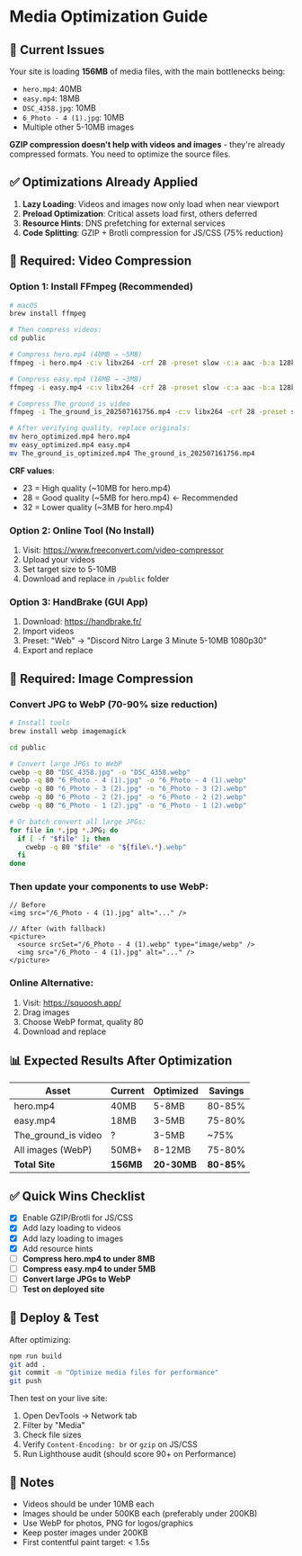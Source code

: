 # Media Optimization Guide

## 🚨 Current Issues

Your site is loading **156MB** of media files, with the main bottlenecks being:

- `hero.mp4`: 40MB
- `easy.mp4`: 18MB  
- `DSC_4358.jpg`: 10MB
- `6_Photo - 4 (1).jpg`: 10MB
- Multiple other 5-10MB images

**GZIP compression doesn't help with videos and images** - they're already compressed formats. You need to optimize the source files.

## ✅ Optimizations Already Applied

1. **Lazy Loading**: Videos and images now only load when near viewport
2. **Preload Optimization**: Critical assets load first, others deferred
3. **Resource Hints**: DNS prefetching for external services
4. **Code Splitting**: GZIP + Brotli compression for JS/CSS (75% reduction)

## 🎯 Required: Video Compression

### Option 1: Install FFmpeg (Recommended)

```bash
# macOS
brew install ffmpeg

# Then compress videos:
cd public

# Compress hero.mp4 (40MB → ~5MB)
ffmpeg -i hero.mp4 -c:v libx264 -crf 28 -preset slow -c:a aac -b:a 128k -movflags +faststart hero_optimized.mp4

# Compress easy.mp4 (18MB → ~3MB)
ffmpeg -i easy.mp4 -c:v libx264 -crf 28 -preset slow -c:a aac -b:a 128k -movflags +faststart easy_optimized.mp4

# Compress The_ground_is video
ffmpeg -i The_ground_is_202507161756.mp4 -c:v libx264 -crf 28 -preset slow -c:a aac -b:a 128k -movflags +faststart The_ground_is_optimized.mp4

# After verifying quality, replace originals:
mv hero_optimized.mp4 hero.mp4
mv easy_optimized.mp4 easy.mp4
mv The_ground_is_optimized.mp4 The_ground_is_202507161756.mp4
```

**CRF values**:
- 23 = High quality (~10MB for hero.mp4)
- 28 = Good quality (~5MB for hero.mp4) ← Recommended
- 32 = Lower quality (~3MB for hero.mp4)

### Option 2: Online Tool (No Install)

1. Visit: https://www.freeconvert.com/video-compressor
2. Upload your videos
3. Set target size to 5-10MB
4. Download and replace in `/public` folder

### Option 3: HandBrake (GUI App)

1. Download: https://handbrake.fr/
2. Import videos
3. Preset: "Web" → "Discord Nitro Large 3 Minute 5-10MB 1080p30"
4. Export and replace

## 🎯 Required: Image Compression

### Convert JPG to WebP (70-90% size reduction)

```bash
# Install tools
brew install webp imagemagick

cd public

# Convert large JPGs to WebP
cwebp -q 80 "DSC_4358.jpg" -o "DSC_4358.webp"
cwebp -q 80 "6_Photo - 4 (1).jpg" -o "6_Photo - 4 (1).webp"
cwebp -q 80 "6_Photo - 3 (2).jpg" -o "6_Photo - 3 (2).webp"
cwebp -q 80 "6_Photo - 2 (2).jpg" -o "6_Photo - 2 (2).webp"
cwebp -q 80 "6_Photo - 1 (2).jpg" -o "6_Photo - 1 (2).webp"

# Or batch convert all large JPGs:
for file in *.jpg *.JPG; do
  if [ -f "$file" ]; then
    cwebp -q 80 "$file" -o "${file%.*}.webp"
  fi
done
```

### Then update your components to use WebP:

```tsx
// Before
<img src="/6_Photo - 4 (1).jpg" alt="..." />

// After (with fallback)
<picture>
  <source srcSet="/6_Photo - 4 (1).webp" type="image/webp" />
  <img src="/6_Photo - 4 (1).jpg" alt="..." />
</picture>
```

### Online Alternative:

1. Visit: https://squoosh.app/
2. Drag images
3. Choose WebP format, quality 80
4. Download and replace

## 📊 Expected Results After Optimization

| Asset | Current | Optimized | Savings |
|-------|---------|-----------|---------|
| hero.mp4 | 40MB | 5-8MB | 80-85% |
| easy.mp4 | 18MB | 3-5MB | 75-80% |
| The_ground_is video | ? | 3-5MB | ~75% |
| All images (WebP) | 50MB+ | 8-12MB | 75-80% |
| **Total Site** | **156MB** | **20-30MB** | **80-85%** |

## ✅ Quick Wins Checklist

- [x] Enable GZIP/Brotli for JS/CSS
- [x] Add lazy loading to videos
- [x] Add lazy loading to images  
- [x] Add resource hints
- [ ] **Compress hero.mp4 to under 8MB**
- [ ] **Compress easy.mp4 to under 5MB**
- [ ] **Convert large JPGs to WebP**
- [ ] **Test on deployed site**

## 🚀 Deploy & Test

After optimizing:

```bash
npm run build
git add .
git commit -m "Optimize media files for performance"
git push
```

Then test on your live site:
1. Open DevTools → Network tab
2. Filter by "Media"
3. Check file sizes
4. Verify `Content-Encoding: br` or `gzip` on JS/CSS
5. Run Lighthouse audit (should score 90+ on Performance)

## 📝 Notes

- Videos should be under 10MB each
- Images should be under 500KB each (preferably under 200KB)
- Use WebP for photos, PNG for logos/graphics
- Keep poster images under 200KB
- First contentful paint target: < 1.5s

